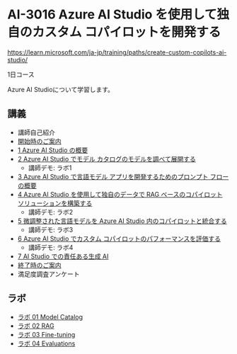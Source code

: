 # AI-3016 Azure AI Studio を使用して独自のカスタム コパイロットを開発する

https://learn.microsoft.com/ja-jp/training/paths/create-custom-copilots-ai-studio/

1日コース

Azure AI Studioについて学習します。

## 講義

- 講師自己紹介
- [開始時のご案内](../opening.md)
- [1 Azure AI Studio の概要](m01.md)
- [2 Azure AI Studio でモデル カタログのモデルを調べて展開する](m02.md)
  - 講師デモ: ラボ1
- [3 Azure AI Studio で言語モデル アプリを開発するためのプロンプト フローの概要](m03.md)
- [4 Azure AI Studio を使用して独自のデータで RAG ベースのコパイロット ソリューションを構築する](m04.md)
  - 講師デモ: ラボ2
- [5 微調整された言語モデルを Azure AI Studio 内のコパイロットと統合する](m05.md)
  - 講師デモ: ラボ3
- [6 Azure AI Studio でカスタム コパイロットのパフォーマンスを評価する](m06.md)
  - 講師デモ: ラボ4
- [7 AI Studio での責任ある生成 AI](m07.md)
- [終了時のご案内](../closing-cloudslice.md)
- 満足度調査アンケート

## ラボ

- [ラボ 01 Model Catalog](lab01.md)
- [ラボ 02 RAG](lab02.md)
- [ラボ 03 Fine-tuning](lab03.md)
- [ラボ 04 Evaluations](lab04.md)